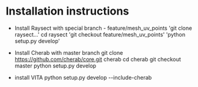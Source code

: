 # Installation instructions

- Install Raysect with special branch - feature/mesh_uv_points
'git clone raysect...'
cd raysect
'git checkout feature/mesh_uv_points'
'python setup.py develop'

- Install Cherab with master branch
git clone https://github.com/cherab/core.git cherab
cd cherab
git checkout master
python setup.py develop

- install VITA
python setup.py develop --include-cherab

